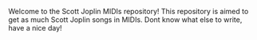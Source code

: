 Welcome to the Scott Joplin MIDIs repository!
This repository is aimed to get as much Scott Joplin songs in MIDIs.
Dont know what else to write, have a nice day!
